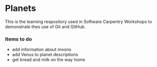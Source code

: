 # Planets 
This is the learning respository used in Software Carpentry Workshops to demonstrate thes
use of Git and GitHub. 

### Items to do 

* add information about moons
* add Venus to planet descriptions
* get bread and milk on the way home 
